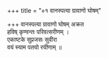 +++
title = "०१ वानस्पत्या ग्रावाणो घोषम्"

+++
वानस्पत्या ग्रावाणो घोषम् अक्रत  
हविष् कृण्वन्तः परिवत्सरीणम् ।  
एकाष्टके सुप्रजसः सुवीरा  
वयं स्याम पतयो रयीणाम् ॥